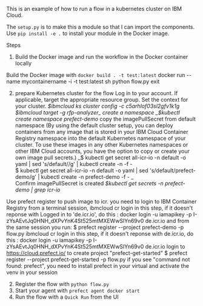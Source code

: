 This is an example of how to run a flow in a kubernetes cluster on IBM Cloud.

The `setup.py` is to make this a module so that I can import the components. Use `pip install -e .` to install your module in the Docker image.

Steps

1. Build the Docker image and run the workflow in the Docker container locally

Build the Docker image with `docker build . -t test:latest`
docker run --name mycontainername -i -t test:latest sh
python flow.py
exit

2. prepare Kubernetes cluster for the flow
Log in to your account. If applicable, target the appropriate resource group. Set the context for your cluster.
_$ibmcloud ks cluster config -c c5arhlof03sl2gfv1k1g
$ibmcloud target -g rfp-analyzer_
create a namespace
_$kubectl create namespace prefect-demo_
copy the imagePullSecret from default namespace  (By using the default cluster setup, you can deploy containers from any image that is stored in your IBM Cloud Container Registry namespace into the default Kubernetes namespace of your cluster. To use these images in any other Kubernetes namespaces or other IBM Cloud accounts, you have the option to copy or create your own image pull secrets.)
_$ kubectl get secret all-icr-io -n default -o yaml | sed 's/default/<new-namespace>/g' | kubectl create -n <new-namespace> -f -   
$ kubectl get secret all-icr-io -n default -o yaml | sed 's/default/prefect-demo/g' | kubectl create -n prefect-demo -f - _   
 Confirm imagePullSecret is created
_$kubectl get secrets -n prefect-demo | grep icr-io_

Use prefect register to push image to icr.
you need to login to IBM Container Registry from a terminal session, 
ibmcloud cr login 
    in this step, if it doesn't reponse with Logged in to 'de.icr.io', do this : docker login -u iamapikey -p I-zYsAEvtJq0HNH_dXPvYnK4St525mtMXEWwSlYn69v0 de.icr.io
and from the same session you run:
 $ prefect register --project prefect-demo -p flow.py
ibmcloud cr login 
    in this step, if it doesn't reponse with de.icr.io, do this : docker login -u iamapikey -p I-zYsAEvtJq0HNH_dXPvYnK4St525mtMXEWwSlYn69v0 de.icr.io
login to https://cloud.prefect.io/ to create project "prefect-get-started"
$ prefect register --project prefect-get-started -p flow.py
if you see "command not found: prefect",  you need to install prefect in your virtual and activate the venv in your session

2. Register the flow with `python flow.py`
3. Start your agent with `prefect agent docker start`
4. Run the flow with a `Quick Run` from the UI

